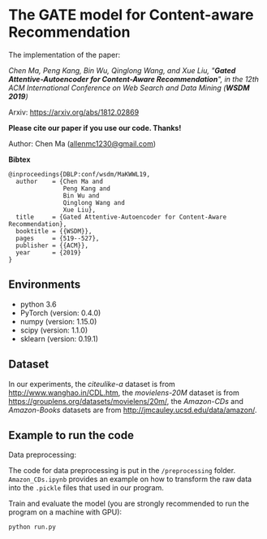 # The GATE model for Content-aware Recommendation
The implementation of the paper:

*Chen Ma, Peng Kang, Bin Wu, Qinglong Wang, and Xue Liu, "**Gated Attentive-Autoencoder for Content-Aware
Recommendation**", in the 12th ACM International Conference on Web Search and Data Mining (**WSDM 2019**)* 

Arxiv: https://arxiv.org/abs/1812.02869

**Please cite our paper if you use our code. Thanks!**

Author: Chen Ma (allenmc1230@gmail.com)

**Bibtex**
```
@inproceedings{DBLP:conf/wsdm/MaKWWL19,
  author    = {Chen Ma and
               Peng Kang and
               Bin Wu and
               Qinglong Wang and
               Xue Liu},
  title     = {Gated Attentive-Autoencoder for Content-Aware Recommendation},
  booktitle = {{WSDM}},
  pages     = {519--527},
  publisher = {{ACM}},
  year      = {2019}
}
```

## Environments

- python 3.6
- PyTorch (version: 0.4.0)
- numpy (version: 1.15.0)
- scipy (version: 1.1.0)
- sklearn (version: 0.19.1)


## Dataset

In our experiments, the *citeulike-a* dataset is from http://www.wanghao.in/CDL.htm, the *movielens-20M* dataset is from https://grouplens.org/datasets/movielens/20m/, the *Amazon-CDs* and *Amazon-Books* datasets are from http://jmcauley.ucsd.edu/data/amazon/.


## Example to run the code

Data preprocessing:

The code for data preprocessing is put in the ```/preprocessing``` folder. ```Amazon_CDs.ipynb``` provides an example on how to transform the raw data into the ```.pickle``` files that used in our program.

Train and evaluate the model (you are strongly recommended to run the program on a machine with GPU):

```
python run.py
```
